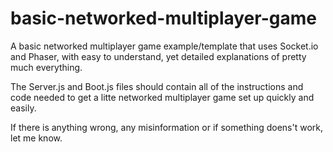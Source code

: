 # basic-networked-multiplayer-game
A basic networked multiplayer game example/template that uses Socket.io and Phaser, with easy to understand, yet detailed explanations of pretty much everything.

The Server.js and Boot.js files should contain all of the instructions and code needed to get a litte networked multiplayer game set up quickly and easily.

If there is anything wrong, any misinformation or if something doens't work, let me know.
